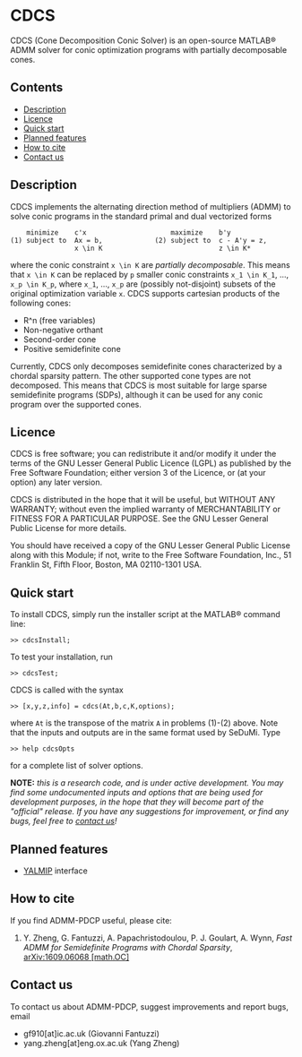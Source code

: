 # CDCS

CDCS (Cone Decomposition Conic Solver) is an open-source MATLAB&reg; ADMM solver
for conic optimization programs with partially decomposable cones.


## Contents
* [Description](#Description)
* [Licence](#Licence)
* [Quick start](#QuickStart)
* [Planned features](#PlannedFeats)
* [How to cite](#References)
* [Contact us](#Contacts)


## Description<a name="Description"></a>

CDCS implements the alternating direction method of multipliers (ADMM) 
to solve conic programs in the standard primal and dual vectorized forms

		minimize 	c'x						maximize 	b'y
	(1)	subject to	Ax = b,				(2)	subject to	c - A'y = z,	
					x \in K								z \in K*

where the conic constraint `x \in K` are _partially decomposable_. This means that
`x \in K` can be replaced by `p` smaller conic constraints `x_1 \in K_1`, ..., 
`x_p \in K_p`, where `x_1`, ..., `x_p` are (possibly not-disjoint) subsets of the
original optimization variable `x`. 
CDCS supports cartesian products of the following cones:

* R^n (free variables)
* Non-negative orthant
* Second-order cone
* Positive semidefinite cone

Currently, CDCS only decomposes semidefinite cones characterized by a chordal 
sparsity pattern. The other supported cone types are not decomposed. 
This means that CDCS is most suitable for large sparse semidefinite programs (SDPs),
although it can be used for any conic program over the supported cones.


## Licence

CDCS is free software; you can redistribute it and/or modify it under the terms 
of the GNU Lesser General Public Licence (LGPL) as published by the Free Software
Foundation; either version 3 of the Licence, or (at your option) any later version.

CDCS is distributed in the hope that it will be useful, but WITHOUT ANY WARRANTY;
without even the implied warranty of MERCHANTABILITY or FITNESS FOR A PARTICULAR
PURPOSE. See the GNU Lesser General Public License for more details.

You should have received a copy of the GNU Lesser General Public License along 
with this Module; if not, write to the Free Software Foundation, Inc., 
51 Franklin St, Fifth Floor, Boston, MA 02110-1301 USA.


## Quick start<a name="QuickStart"></a>

To install CDCS, simply run the installer script at the MATLAB&reg; command line:

	>> cdcsInstall;

To test your installation, run 

	>> cdcsTest;
	
CDCS is called with the syntax

	>> [x,y,z,info] = cdcs(At,b,c,K,options);
	
where `At` is the transpose of the matrix `A` in problems (1)-(2) above. 
Note that the inputs and outputs are in the same format used by SeDuMi. Type

	>> help cdcsOpts
	
for a complete list of solver options.
	
**NOTE:** _this is a research code, and is under active development. You may find 
some undocumented inputs and options that are being used for development 
purposes, in the hope that they will become part of the "official" release. If 
you have any suggestions for improvement, or find any bugs, feel free to [contact us](Contacts)!_


## Planned features<a name="PlannedFeats"></a>

* [YALMIP](https://yalmip.github.io/) interface


## How to cite<a name="References"></a>

If you find ADMM-PDCP useful, please cite:

1. Y. Zheng, G. Fantuzzi, A. Papachristodoulou, P. J. Goulart, A. Wynn, _Fast ADMM for Semidefinite Programs with Chordal Sparsity_, [arXiv:1609.06068 [math.OC]](https://arxiv.org/pdf/1609.06068v1.pdf)
 

## Contact us<a name="Contacts"></a>
To contact us about ADMM-PDCP, suggest improvements and report bugs, email
* gf910[at]ic.ac.uk (Giovanni Fantuzzi)
* yang.zheng[at]eng.ox.ac.uk	(Yang Zheng)
